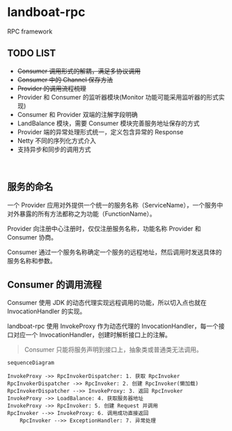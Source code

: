 # landboat-rpc

RPC framework

## TODO LIST

- ~~Consumer 调用形式的解耦，满足多协议调用~~
- ~~Consumer 中的 Channel 保存方法~~
- ~~Provider 的调用流程梳理~~
- Provider 和 Consumer 的监听器模块(Monitor 功能可能采用监听器的形式实现)
- Consumer 和 Provider 双端的注解字段明确
- LandBalance 模块，需要 Consumer 模块完善服务地址保存的方式
- Provider 端的异常处理形式统一，定义包含异常的 Response
- Netty 不同的序列化方式介入
- 支持异步和同步的调用方式

<br>

## 服务的命名

一个 Provider 应用对外提供一个统一的服务名称（ServiceName），一个服务中对外暴露的所有方法都称之为功能（FunctionName）。

Provider 向注册中心注册时，仅仅注册服务名称，功能名称 Provider 和 Consumer 协商。

Consumer 通过一个服务名称确定一个服务的远程地址，然后调用时发送具体的服务名称和参数。

## Consumer 的调用流程

Consumer 使用 JDK 的动态代理实现远程调用的功能，所以切入点也就在 InvocationHandler 的实现。

landboat-rpc 使用 InvokeProxy 作为动态代理的 InvocationHandler，每一个接口对应一个 InvocationHandler，创建时解析接口上的注解。

> Consumer 只能将服务声明到接口上，抽象类或普通类无法调用。

```mermaid
sequenceDiagram 

InvokeProxy ->> RpcInvokerDispatcher: 1. 获取 RpcInvoker
RpcInvokerDispatcher ->> RpcInvoker: 2. 创建 RpcInvoker(懒加载)
RpcInvokerDispatcher -->> InvokeProxy: 3. 返回 RpcInvoker
InvokeProxy ->> LoadBalance: 4. 获取服务器地址
InvokeProxy ->> RpcInvoker: 5. 创建 Request 并调用
RpcInvoker -->> InvokeProxy: 6. 调用成功直接返回
	RpcInvoker -->> ExceptionHandler: 7. 异常处理
```
